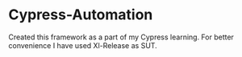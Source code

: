 # Cypress-Automation

Created this framework as a part of my Cypress learning. For better convenience I have used Xl-Release as SUT.
